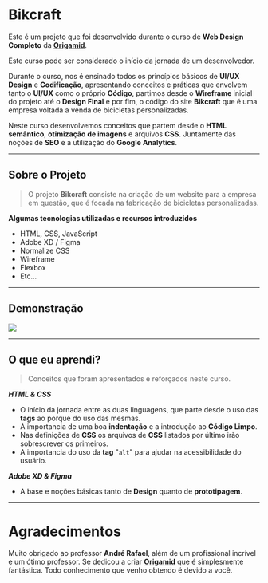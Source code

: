 # Bikcraft

Este é um projeto que foi desenvolvido durante o curso de **Web Design Completo** da **[Origamid](https://www.origamid.com/)**.

Este curso pode ser considerado o início da jornada de um desenvolvedor.

Durante o curso, nos é ensinado todos os princípios básicos de **UI/UX Design** e **Codificação**, apresentando conceitos e práticas que envolvem tanto o **UI/UX** como o próprio **Código**, partimos desde o **Wireframe** inicial do projeto até o **Design Final** e por fim, o código do site **Bikcraft** que é uma empresa voltada a venda de bicicletas personalizadas.

Neste curso desenvolvemos conceitos que partem desde o **HTML semântico**, **otimização de imagens** e arquivos **CSS**. Juntamente das noções de **SEO** e a utilização do **Google Analytics**.

---

## Sobre o Projeto

> O projeto **Bikcraft** consiste na criação de um website para a empresa em questão, que é focada na fabricação de bicicletas personalizadas.

**Algumas tecnologias utilizadas e recursos introduzidos**
- HTML, CSS, JavaScript
- Adobe XD / Figma
- Normalize CSS
- Wireframe 
- Flexbox
- Etc...

---

## Demonstração

<a href="https://bikcraft-bikes-personalizadas.netlify.app">
<img src="https://i.imgur.com/XKpYeG1.jpg">
</a>

---

## O que eu aprendi?

> Conceitos que foram apresentados e reforçados neste curso.

***HTML & CSS***

- O início da jornada entre as duas linguagens, que parte desde o uso das **tags** ao porque do uso das mesmas.
- A importancia de uma boa **indentação** e a introdução ao **Código Limpo**.
- Nas definições de **CSS** os arquivos de **CSS** listados por último irão sobrescrever os primeiros.
- A importancia do uso da **tag** "``alt``" para ajudar na acessibilidade do usuário.

***Adobe XD & Figma***

- A base e noções básicas tanto de **Design** quanto de **prototipagem**.

---

# Agradecimentos

Muito obrigado ao professor **André Rafael**, além de um profissional incrível e um ótimo professor. Se dedicou a criar **[Origamid](https://www.origamid.com/)** que é simplesmente fantástica. Todo conhecimento que venho obtendo é devido a você.